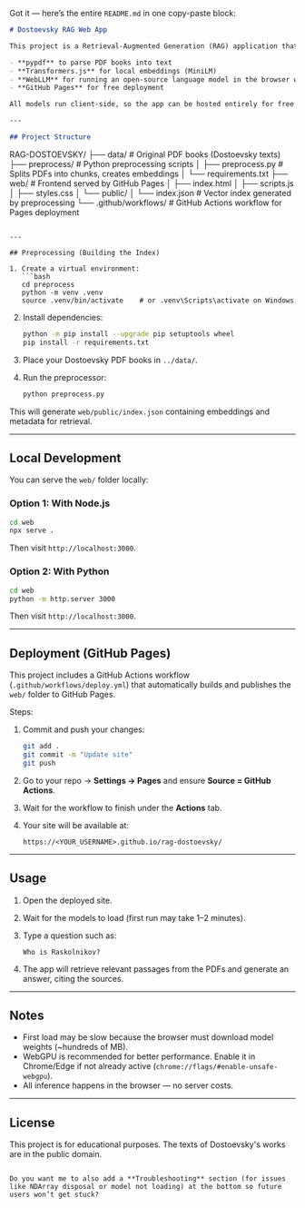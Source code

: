 Got it — here’s the entire `README.md` in one copy-paste block:

```markdown
# Dostoevsky RAG Web App

This project is a Retrieval-Augmented Generation (RAG) application that lets users ask questions about Dostoevsky's books directly in their browser. It uses:

- **pypdf** to parse PDF books into text
- **Transformers.js** for local embeddings (MiniLM)
- **WebLLM** for running an open-source language model in the browser with WebGPU
- **GitHub Pages** for free deployment

All models run client-side, so the app can be hosted entirely for free without a backend server.

---

## Project Structure

```

RAG-DOSTOEVSKY/
├── data/                # Original PDF books (Dostoevsky texts)
├── preprocess/          # Python preprocessing scripts
│   ├── preprocess.py    # Splits PDFs into chunks, creates embeddings
│   └── requirements.txt
├── web/                 # Frontend served by GitHub Pages
│   ├── index.html
│   ├── scripts.js
│   ├── styles.css
│   └── public/
│       └── index.json   # Vector index generated by preprocessing
└── .github/workflows/   # GitHub Actions workflow for Pages deployment

````

---

## Preprocessing (Building the Index)

1. Create a virtual environment:
   ```bash
   cd preprocess
   python -m venv .venv
   source .venv/bin/activate    # or .venv\Scripts\activate on Windows
````

2. Install dependencies:

   ```bash
   python -m pip install --upgrade pip setuptools wheel
   pip install -r requirements.txt
   ```

3. Place your Dostoevsky PDF books in `../data/`.

4. Run the preprocessor:

   ```bash
   python preprocess.py
   ```

This will generate `web/public/index.json` containing embeddings and metadata for retrieval.

---

## Local Development

You can serve the `web/` folder locally:

### Option 1: With Node.js

```bash
cd web
npx serve .
```

Then visit `http://localhost:3000`.

### Option 2: With Python

```bash
cd web
python -m http.server 3000
```

Then visit `http://localhost:3000`.

---

## Deployment (GitHub Pages)

This project includes a GitHub Actions workflow (`.github/workflows/deploy.yml`) that automatically builds and publishes the `web/` folder to GitHub Pages.

Steps:

1. Commit and push your changes:

   ```bash
   git add .
   git commit -m "Update site"
   git push
   ```
2. Go to your repo → **Settings → Pages** and ensure **Source = GitHub Actions**.
3. Wait for the workflow to finish under the **Actions** tab.
4. Your site will be available at:

   ```
   https://<YOUR_USERNAME>.github.io/rag-dostoevsky/
   ```

---

## Usage

1. Open the deployed site.
2. Wait for the models to load (first run may take 1–2 minutes).
3. Type a question such as:

   ```
   Who is Raskolnikov?
   ```
4. The app will retrieve relevant passages from the PDFs and generate an answer, citing the sources.

---

## Notes

* First load may be slow because the browser must download model weights (~hundreds of MB).
* WebGPU is recommended for better performance. Enable it in Chrome/Edge if not already active (`chrome://flags/#enable-unsafe-webgpu`).
* All inference happens in the browser — no server costs.

---

## License

This project is for educational purposes. The texts of Dostoevsky's works are in the public domain.

```

Do you want me to also add a **Troubleshooting** section (for issues like NDArray disposal or model not loading) at the bottom so future users won’t get stuck?
```
